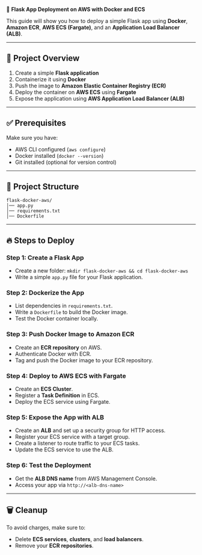 🚀 **Flask App Deployment on AWS with Docker and ECS**

This guide will show you how to deploy a simple Flask app using **Docker**, **Amazon ECR**, **AWS ECS (Fargate)**, and an **Application Load Balancer (ALB)**.

---

## 📌 **Project Overview**

1. Create a simple **Flask application**
2. Containerize it using **Docker**
3. Push the image to **Amazon Elastic Container Registry (ECR)**
4. Deploy the container on **AWS ECS** using **Fargate**
5. Expose the application using **AWS Application Load Balancer (ALB)**

---

## ✅ **Prerequisites**

Make sure you have:

- AWS CLI configured (`aws configure`)
- Docker installed (`docker --version`)
- Git installed (optional for version control)

---

## 📁 **Project Structure**

```
flask-docker-aws/
│── app.py
│── requirements.txt
│── Dockerfile
```

---

## 🔥 **Steps to Deploy**

### **Step 1: Create a Flask App**

- Create a new folder: `mkdir flask-docker-aws && cd flask-docker-aws`
- Write a simple `app.py` file for your Flask application.

### **Step 2: Dockerize the App**

- List dependencies in `requirements.txt`.
- Write a `Dockerfile` to build the Docker image.
- Test the Docker container locally.

### **Step 3: Push Docker Image to Amazon ECR**

- Create an **ECR repository** on AWS.
- Authenticate Docker with ECR.
- Tag and push the Docker image to your ECR repository.

### **Step 4: Deploy to AWS ECS with Fargate**

- Create an **ECS Cluster**.
- Register a **Task Definition** in ECS.
- Deploy the ECS service using Fargate.

### **Step 5: Expose the App with ALB**

- Create an **ALB** and set up a security group for HTTP access.
- Register your ECS service with a target group.
- Create a listener to route traffic to your ECS tasks.
- Update the ECS service to use the ALB.

### **Step 6: Test the Deployment**

- Get the **ALB DNS name** from AWS Management Console.
- Access your app via `http://<alb-dns-name>`

---

## 🗑️ **Cleanup**

To avoid charges, make sure to:

- Delete **ECS services**, **clusters**, and **load balancers**.
- Remove your **ECR repositories**.


